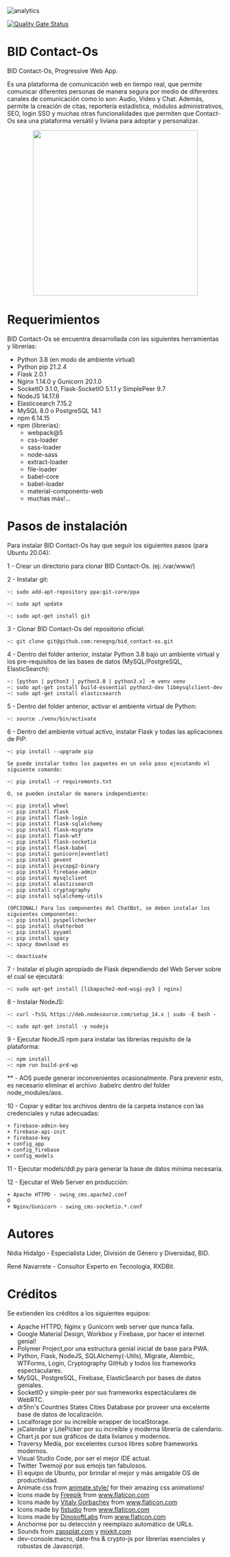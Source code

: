 ![analytics](https://www.google-analytics.com/collect?v=1&cid=555&t=pageview&ec=repo&ea=open&dp=/bid_contact-os/readme&dt=&tid=UA-4677001-16)

[![Quality Gate Status](https://sonarcloud.io/api/project_badges/measure?project=EL-BID_bid_contact-os&metric=alert_status)](https://sonarcloud.io/summary/new_code?id=EL-BID_bid_contact-os)

# BID Contact-Os

BID Contact-Os, Progressive Web App.

Es una plataforma de comunicación web en tiempo real, que permite comunicar diferentes personas de manera segura por medio de diferentes canales de comunicación como lo son: Audio, Video y Chat. Además, permite la creación de citas, reportería estadística, módulos administrativos, SEO, login SSO y muchas otras funcionalidades que permiten que Contact-Os sea una plataforma versátil y liviana para adoptar y personalizar.

<p align="center"><img src="static/images/manifest/icon-512x512.png" width="384"/></p>


# Requerimientos

BID Contact-Os se encuentra desarrollada con las siguientes herramientas y librerías:
- Python 3.8 (en modo de ambiente virtual)
- Python pip 21.2.4
- Flask 2.0.1
- Nginx 1.14.0 y Gunicorn 20.1.0
- SocketIO 3.1.0, Flask-SocketIO 5.1.1 y SimplePeer 9.7
- NodeJS 14.17.6
- Elasticsearch 7.15.2
- MySQL 8.0 o PostgreSQL 14.1
- npm 6.14.15
- npm (librerías):
    - webpack@5
    - css-loader
    - sass-loader
    - node-sass
    - extract-loader
    - file-loader
    - babel-core 
    - babel-loader
    - material-components-web
    - muchas más!...


# Pasos de instalación

Para instalar BID Contact-Os hay que seguir los siguientes pasos (para Ubuntu 20.04):

1 - Crear un directorio para clonar BID Contact-Os. (ej: /var/www/)

2 - Instalar git:

    ~: sudo add-apt-repository ppa:git-core/ppa

    ~: sudo apt update

    ~: sudo apt-get install git

3 - Clonar BID Contact-Os del repositorio oficial:

    ~: git clone git@github.com:renegng/bid_contact-os.git

4 - Dentro del folder anterior, instalar Python 3.8 bajo un ambiente virtual y los pre-requisitos de las bases de datos (MySQL/PostgreSQL, ElasticSearch):

    ~: [python | python3 | python3.8 | python3.x] -m venv venv
    ~: sudo apt-get install build-essential python3-dev libmysqlclient-dev
    ~: sudo apt-get install elasticsearch

5 - Dentro del folder anterior, activar el ambiente virtual de Python:

    ~: source ./venv/bin/activate

6 - Dentro del ambiente virtual activo, instalar Flask y todas las aplicaciones de PiP:

    ~: pip install --upgrade pip

    Se puede instalar todos los paquetes en un solo paso ejecutando el siguiente comando:

    ~: pip install -r requirements.txt

    O, se pueden instalar de manera independiente:

    ~: pip install wheel
    ~: pip install flask
    ~: pip install flask-login
    ~: pip install flask-sqlalchemy
    ~: pip install flask-migrate
    ~: pip install flask-wtf
    ~: pip install flask-socketio
    ~: pip install flask-babel
    ~: pip install gunicorn[eventlet]
    ~: pip install gevent
    ~: pip install psycopg2-binary
    ~: pip install firebase-admin
    ~: pip install mysqlclient
    ~: pip install elasticsearch
    ~: pip install cryptography
    ~: pip install sqlalchemy-utils

    (OPCIONAL) Para los componentes del ChatBot, se deben instalar los siguientes componentes:
    ~: pip install pyspellchecker
    ~: pip install chatterbot
    ~: pip install pyyaml
    ~: pip install spacy
    ~: spacy download es

    ~: deactivate

7 - Instalar el plugin apropiado de Flask dependiendo del Web Server sobre el cual se ejecutará:

    ~: sudo apt-get install [libapache2-mod-wsgi-py3 | nginx]

8 - Instalar NodeJS:

    ~: curl -fsSL https://deb.nodesource.com/setup_14.x | sudo -E bash -

    ~: sudo apt-get install -y nodejs

9 - Ejecutar NodeJS npm para instalar las librerías requisito de la plataforma:

    ~: npm install
    ~: npm run build-prd-wp

** - AOS puede generar inconvenientes ocasionalmente. Para prevenir esto, es necesario eliminar el archivo .babelrc dentro del folder node_modules/aos.

10 - Copiar y editar los archivos dentro de la carpeta instance con las credenciales y rutas adecuadas:
    
    + firebase-admin-key
    + firebase-api-init
    + firebase-key
    + config_app
    + config_firebase
    + config_models

11 - Ejecutar models/ddl.py para generar la base de datos mínima necesaria.

12 - Ejecutar el Web Server en producción:

    + Apache HTTPD - swing_cms.apache2.conf
    O
    + Nginx/Gunicorn - swing_cms-socketio.*.conf


# Autores

Nidia Hidalgo - Especialista Lider, División de Género y Diversidad, BID.

René Navarrete - Consultor Experto en Tecnología, RXDBit.


# Créditos

Se extienden los créditos a los siguientes equipos:
- Apache HTTPD, Nginx y Gunicorn web server que nunca falla.
- Google Material Design, Workbox y Firebase, por hacer el internet genial!
- Polymer Project,por una estructura genial inicial de base para PWA.
- Python, Flask, NodeJS, SQLAlchemy(-Utils), Migrate, Alembic, WTForms, Login, Cryptography GitHub y todos los frameworks espectaculares.
- MySQL, PostgreSQL, Firebase, ElasticSearch por bases de datos geniales.
- SocketIO y simple-peer por sus frameworks espectáculares de WebRTC.
- dr5hn's Countries States Cities Database por proveer una excelente base de datos de localización.
- Localforage por su increíble wrapper de localStorage.
- jsCalendar y LitePicker por su increíble y moderna librería de calendario.
- Chart.js por sus gráficos de data livianos y modernos.
- Traversy Media, por excelentes cursos libres sobre frameworks modernos.
- Visual Studio Code, por ser el mejor IDE actual.
- Twitter Twemoji por sus emojis tan fabulosos.
- El equipo de Ubuntu, por brindar el mejor y más amigable OS de productividad.
- Animate.css from <a href="https://animate.style/" title="Animate CSS">animate.style/</a> for their amazing css animations!
- Icons made by <a href="http://www.freepik.com/" title="Freepik">Freepik</a> from <a href="https://www.flaticon.com/" title="Flaticon"> www.flaticon.com</a>
- Icons made by <a href="https://www.flaticon.com/authors/vitaly-gorbachev" title="Vitaly Gorbachev">Vitaly Gorbachev</a> from <a href="https://www.flaticon.com/" title="Flaticon"> www.flaticon.com</a>
- Icons made by <a href="https://www.flaticon.com/authors/fjstudio" title="fjstudio">fjstudio</a> from <a href="https://www.flaticon.com/" title="Flaticon"> www.flaticon.com</a>
- Icons made by <a href="https://www.flaticon.com/authors/dinosoftlabs" title="DinosoftLabs">DinosoftLabs</a> from <a href="https://www.flaticon.com/" title="Flaticon"> www.flaticon.com</a>
- Anchorme por su detección y reemplazo automático de URLs.
- Sounds from <a href="https://www.zapsplat.com/" title="Zapsplat">zapsplat.com</a> y <a href="https://mixkit.co/" title="Mixkit">mixkit.com</a>
- dev-console.macro, date-fns & crypto-js por librerías esenciales y robustas de Javascript.
